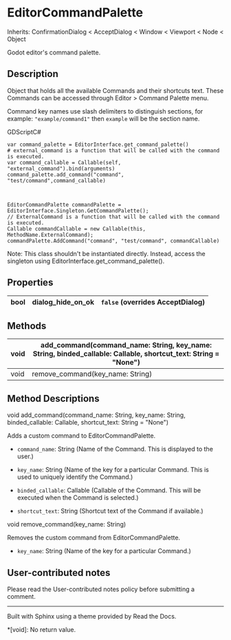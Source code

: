 # EditorCommandPalette

Inherits: ConfirmationDialog < AcceptDialog < Window < Viewport < Node <
Object

Godot editor's command palette.

## Description

Object that holds all the available Commands and their shortcuts text. These
Commands can be accessed through Editor > Command Palette menu.

Command key names use slash delimiters to distinguish sections, for example:
`"example/command1"` then `example` will be the section name.

GDScriptC#

    
    
    var command_palette = EditorInterface.get_command_palette()
    # external_command is a function that will be called with the command is executed.
    var command_callable = Callable(self, "external_command").bind(arguments)
    command_palette.add_command("command", "test/command",command_callable)
    
    
    
    EditorCommandPalette commandPalette = EditorInterface.Singleton.GetCommandPalette();
    // ExternalCommand is a function that will be called with the command is executed.
    Callable commandCallable = new Callable(this, MethodName.ExternalCommand);
    commandPalette.AddCommand("command", "test/command", commandCallable)
    

Note: This class shouldn't be instantiated directly. Instead, access the
singleton using EditorInterface.get_command_palette().

## Properties

bool | dialog_hide_on_ok | `false` (overrides AcceptDialog)  
---|---|---  
  
## Methods

void | add_command(command_name: String, key_name: String, binded_callable: Callable, shortcut_text: String = "None")  
---|---  
void | remove_command(key_name: String)  
  
## Method Descriptions

void add_command(command_name: String, key_name: String, binded_callable:
Callable, shortcut_text: String = "None")

Adds a custom command to EditorCommandPalette.

  * `command_name`: String (Name of the Command. This is displayed to the user.)

  * `key_name`: String (Name of the key for a particular Command. This is used to uniquely identify the Command.)

  * `binded_callable`: Callable (Callable of the Command. This will be executed when the Command is selected.)

  * `shortcut_text`: String (Shortcut text of the Command if available.)

void remove_command(key_name: String)

Removes the custom command from EditorCommandPalette.

  * `key_name`: String (Name of the key for a particular Command.)

## User-contributed notes

Please read the User-contributed notes policy before submitting a comment.

* * *

Built with Sphinx using a theme provided by Read the Docs.

  *[void]: No return value.

